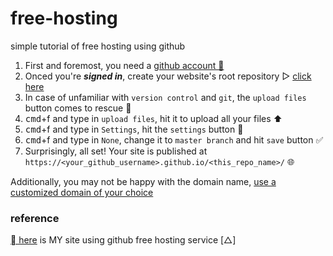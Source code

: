 <script src="https://use.fontawesome.com/a66afde7db.js"></script>

# free-hosting
simple tutorial of free hosting using github <i class="fa fa-github" aria-hidden="true"></i>

1. First and foremost, you need a [github account  👤 ](https://github.com/join?source=header-home)
2. Onced you're ***signed in***, create your website's root repository ▷ [click here](https://github.com/new)
3. In case of unfamiliar with `version control` and `git`, the `upload files` button comes to rescue 💊 
4. <kbd>cmd</kbd>+f and type in `upload files`, hit it to upload all your files ⬆️
5. <kbd>cmd</kbd>+f and type in `Settings`, hit the `settings` button 🔧
6. <kbd>cmd</kbd>+f and type in `None`, change it to `master branch` and hit `save` button ✅
7. Surprisingly, all set! Your site is published at `https://<your_github_username>.github.io/<this_repo_name>/` 🌐

Additionally, you may not be happy with the domain name, [use a customized domain of your choice](https://help.github.com/articles/using-a-custom-domain-with-github-pages/)

### reference

[ here](https://lxynox.github.io/) is MY site using github free hosting service [△]
